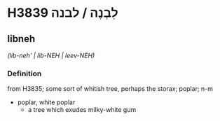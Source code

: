 # H3839 לִבְנֶה / לבנה

## libneh

_(lib-neh' | lib-NEH | leev-NEH)_

### Definition

from H3835; some sort of whitish tree, perhaps the storax; poplar; n-m

- poplar, white poplar
  - a tree which exudes milky-white gum
